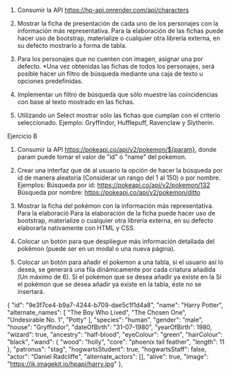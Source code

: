 1. Consumir la API https://hp-api.onrender.com/api/characters

2. Mostrar la ficha de presentación de cada uno de los personajes con la información más representativa. Para la elaboración de las fichas puede hacer uso de bootstrap, materialize o cualquier otra librería externa, en su defecto mostrarlo a forma de tabla.

3. Para los personajes que no cuenten con imagen, asignar una por defecto.
*Una vez obtenidas las fichas de todos  los personajes, será posible hacer un filtro de búsqueda mediante una caja de texto u opciones predefinidas.

4. Implementar un filtro de búsqueda que sólo muestre las coincidencias con base al texto mostrado en las fichas.

5. Utilizando un Select mostrar sólo las fichas que cumplan con el criterio seleccionado. Ejemplo: Gryffindor, Hufflepuff, Ravenclaw y Slytherin.



Ejercicio B

1. Consumir la API https://pokeapi.co/api/v2/pokemon/${param}, donde param puede tomar el valor de "id" o "name" del pokemon.

2. Crear una interfaz que dé al usuario la opción de hacer la búsqueda por id de manera aleatoria (Considerar un rango del 1 al 150) o por nombre. Ejemplos:
Búsqueda por id: https://pokeapi.co/api/v2/pokemon/132
Búsqueda por nombre: https://pokeapi.co/api/v2/pokemon/ditto

3. Mostrar la ficha del pokémon con la información más representativa. Para la elaboració
Para la elaboración de la ficha puede hacer uso de bootstrap, materialize o cualquier otra librería externa, en su defecto elaborarla nativamente con HTML y CSS.

4. Colocar un botón para que despliegue más información detallada del pokémon (puede ser en un modal o una nueva página).

5. Colocar un botón para añadir el pokemon a una tabla, si el usuario así lo desea, se generará una fila dinámicamente por cada criatura añadida (Un máximo de 6).  Sí el pokémon que se desea añadir ya existe en la
Sí el pokémon que se desea añadir ya existe en la tabla, éste  no se insertará.


{
    "id": "9e3f7ce4-b9a7-4244-b709-dae5c1f1d4a8",
    "name": "Harry Potter",
    "alternate_names": [
      "The Boy Who Lived",
      "The Chosen One",
      "Undesirable No. 1",
      "Potty"
    ],
    "species": "human",
    "gender": "male",
    "house": "Gryffindor",
    "dateOfBirth": "31-07-1980",
    "yearOfBirth": 1980,
    "wizard": true,
    "ancestry": "half-blood",
    "eyeColour": "green",
    "hairColour": "black",
    "wand": {
      "wood": "holly",
      "core": "phoenix tail feather",
      "length": 11
    },
    "patronus": "stag",
    "hogwartsStudent": true,
    "hogwartsStaff": false,
    "actor": "Daniel Radcliffe",
    "alternate_actors": [],
    "alive": true,
    "image": "https://ik.imagekit.io/hpapi/harry.jpg"
  },